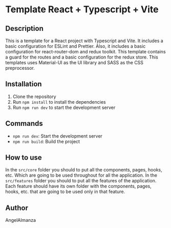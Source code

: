 # Template React + Typescript + Vite

## Description

This is a template for a React project with Typescript and Vite. It includes a basic configuration for ESLint and Prettier. Also, it includes a basic configuration for react-router-dom and redux toolkit. This template contains a guard for the routes and a basic configuration for the redux store. This templates uses Material-UI as the UI library and SASS as the CSS preprocessor.

## Installation

1. Clone the repository
2. Run `npm install` to install the dependencies
3. Run `npm run dev` to start the development server

## Commands

- `npm run dev`: Start the development server
- `npm run build`: Build the project

## How to use

In the `src/core` folder you should to put all the components, pages, hooks, etc. Which are going to be used throughout for all the application. In the `src/features` folder you should to put all the features of the application. Each feature should have its own folder with the components, pages, hooks, etc. that are going to be used only in that feature.

## Author

AngelAlmanza

